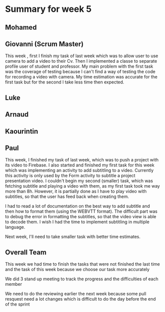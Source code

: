 # Summary for week 5

## Mohamed

## Giovanni (Scrum Master)
This week , first  I finish my task of last week which was to allow user to use camera to add a video to their Cv. Then I implemented a classe to separate profile user of student and professor. My main problem with the first task was the coverage of testing because I can't find a way of testing the code for recording a video with camera. My time estimation was accurate for the first task but for the second I take less time then expected.
## Luke 

## Arnaud

## Kaourintin 
 
## Paul
This week, I finished my task of last week, which was to push a project with its video to Firebase.
I also started and finished my first task for this week which was implementing an activity to add subtitling to a video. Currently this activity is only used by the Form activity to subtitle a project presentation video.
I couldn't begin my second (smaller) task, which was fetching subtitle and playing a video with them, as my first task took me way more than 8h. However, it is partially done as I have to play video with subtitles, so that the user has feed back when creating them.

I had to read a lot of documentation on the best way to add subtitle and then how to format them (using the WEBVTT format). The difficult part was to debug the error in formatting the subtitles, so that the video view is able to decode them.
I wish I had the time to implement subtitling in multiple language.

Next week, I'll need to take smaller task with better time estimates.


## Overall Team

This week we had time to finish the tasks that were not  finished the last time and the task of this week because we choose our task more accurately

We did 3 stand up meeting to track the progress and the difficulties of each member 

We need to do the reviewing earlier the next week because some pull resquest need a lot changes which is difficult to do the day before the end of the sprint


